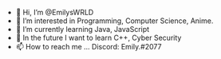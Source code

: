 - 👋 Hi, I’m @EmilysWRLD
- 👀 I’m interested in Programming, Computer Science, Anime.
- 🌱 I’m currently learning Java, JavaScript
- 💞️ In the future I want to learn C++, Cyber Security
- 📫 How to reach me ...
Discord: Emily.#2077

<!---
EmilysWRLD/EmilysWRLD is a ✨ special ✨ repository because its `README.md` (this file) appears on your GitHub profile.
You can click the Preview link to take a look at your changes.
--->
